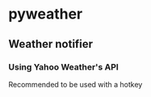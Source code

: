 <h1>pyweather</h1>
<h2>Weather notifier</h2>
<h3>Using Yahoo Weather's API</h3>
<p>Recommended to be used with a hotkey</p>
